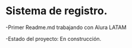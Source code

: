 <h1>Sistema de registro.</h1>

-Primer Readme.md trabajando con Alura LATAM

-Estado del proyecto: En construcción.
